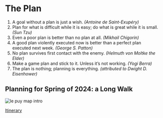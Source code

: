 # The Plan

1. A goal without a plan is just a wish. _(Antoine de Saint-Exupéry)_
2. Plan for what is difficult while it is easy; do what is great while it is small. _(Sun Tzu)_
3. Even a poor plan is better than no plan at all. _(Mikhail Chigorin)_
4. A good plan violently executed now is better than a perfect plan executed next week. _(George S. Patton)_
5. No plan survives first contact with the enemy. _(Helmuth von Moltke the Elder)_
6. Make a game plan and stick to it. Unless it’s not working. _(Yogi Berra)_
7. The plan is nothing; planning is everything. _(attributed to Dwight D. Eisenhower)_

## Planning for Spring of 2024: a Long Walk
![le puy map intro](https://user-images.githubusercontent.com/32556466/191782867-febbde01-b517-4da0-a62e-e1025fb4e499.png)

[Itinerary](https://github.com/thomryng/thomryng/blob/main/podiensis.md)
